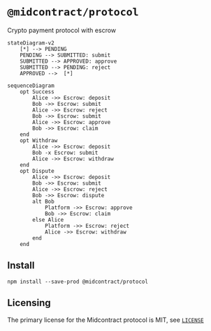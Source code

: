 # `@midcontract/protocol`

Crypto payment protocol with escrow

```mermaid
stateDiagram-v2
    [*] --> PENDING
    PENDING --> SUBMITTED: submit
    SUBMITTED --> APPROVED: approve
    SUBMITTED --> PENDING: reject
    APPROVED -->  [*]
```

```mermaid
sequenceDiagram
    opt Success
        Alice ->> Escrow: deposit
        Bob ->> Escrow: submit
        Alice ->> Escrow: reject
        Bob ->> Escrow: submit
        Alice ->> Escrow: approve
        Bob ->> Escrow: claim
    end
    opt Withdraw
        Alice ->> Escrow: deposit
        Bob -x Escrow: submit
        Alice ->> Escrow: withdraw
    end
    opt Dispute
        Alice ->> Escrow: deposit
        Bob ->> Escrow: submit
        Alice ->> Escrow: reject
        Bob ->> Escrow: dispute
        alt Bob
            Platform ->> Escrow: approve
            Bob ->> Escrow: claim
        else Alice
            Platform ->> Escrow: reject
            Alice ->> Escrow: withdraw
        end
    end
```

## Install

```shell
npm install --save-prod @midcontract/protocol
```

## Licensing
The primary license for the Midcontract protocol is MIT, see [`LICENSE`](LICENSE)
